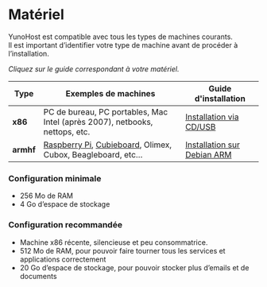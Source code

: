 # Matériel

YunoHost est compatible avec tous les types de machines courants.    
Il est important d’identifier votre type de machine avant de procéder à l’installation.

*Cliquez sur le guide correspondant à votre matériel.*

| Type | Exemples de machines | Guide d'installation |
|------|-----------------------|----------------------|
| **x86** | PC de bureau, PC portables, Mac Intel (après 2007), netbooks, nettops, etc. | [Installation via CD/USB](/install_iso_fr) |
| **armhf** | [Raspberry Pi](/install_on_raspberry_fr), [Cubieboard](/install_on_cubieboard_fr), Olimex, Cubox, Beagleboard, etc… | [Installation sur Debian ARM](/install_on_debian_fr) |

### Configuration minimale
* 256 Mo de RAM
* 4 Go d’espace de stockage

### Configuration recommandée
* Machine x86 récente, silencieuse et peu consommatrice.
* 512 Mo de RAM, pour pouvoir faire tourner tous les services et applications correctement
* 20 Go d’espace de stockage, pour pouvoir stocker plus d’emails et de documents